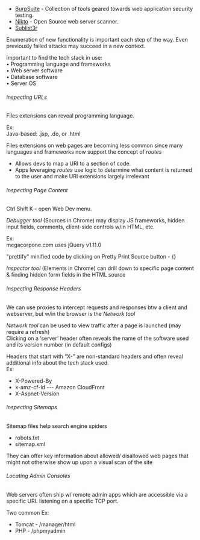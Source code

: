 


- [BurpSuite](BurpSuite.md) - Collection of tools geared towards web application security testing.  
- [Nikto](Nikto.md) - Open Source web server scanner.  
- [Sublist3r](Tools.md#Sublist3r)


Enumeration of new functionality is important each step of the way. Even previously failed attacks may succeed in a new context.  
  
Important to find the tech stack in use:  
• Programming language and frameworks  
• Web server software  
• Database software  
• Server OS  
  
  
###### Inspecting URLs
Files extensions can reveal programming language.  
  
Ex:  
Java-based: .jsp, .do, or .html  
  
Files extensions on web pages are becoming less common since many languages and frameworks now support the concept of _routes_  
- Allows devs to map a URI to a section of code.  
- Apps leveraging _routes_ use logic to determine what content is returned to the user and make URI extensions largely irrelevant  
  
  
###### Inspecting Page Content 
Ctrl Shift K - open Web Dev menu.  
  
_Debugger tool_ (Sources in Chrome) may display JS frameworks, hidden input fields, comments, client-side controls w/in HTML, etc.  
  
Ex:  
megacorpone.com uses jQuery v1.11.0  
  
"prettify" minified code by clicking on Pretty Print Source button - {}  
  
_Inspector tool_ (Elements in Chrome) can drill down to specific page content & finding hidden form fields in the HTML source  
  
  
###### Inspecting Response Headers 
We can use proxies to intercept requests and responses btw a client and webserver, but w/in the browser is the _Network tool_  
  
_Network tool_ can be used to view traffic after a page is launched (may require a refresh)  
Clicking on a ‘server’ header often reveals the name of the software used and its version number (in default configs)  
  
Headers that start with “X-” are non-standard headers and often reveal additional info about the tech stack used.  
Ex:  
- X-Powered-By  
- x-amz-cf-id --- Amazon CloudFront  
- X-Aspnet-Version  
  
  
  
###### Inspecting Sitemaps
Sitemap files help search engine spiders  
- robots.txt  
- sitemap.xml  
  
They can offer key information about allowed/ disallowed web pages that might not otherwise show up upon a visual scan of the site  
  
  
###### Locating Admin Consoles  
Web servers often ship w/ remote admin apps which are accessible via a specific URL listening on a specific TCP port.  
  
Two common Ex:  
- Tomcat - /manager/html  
- PHP - /phpmyadmin